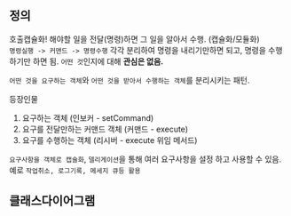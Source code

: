 ## 정의
호출캡슐화! 해야할 일을 전달(명령)하면 그 일을 알아서 수행. (캡슐화/모듈화)  
`명령실행 -> 커맨드 -> 명령수행` 각각 분리하여 명령을 내리기만하면 되고, 명령을 수행하기만 하면 됨.
`어떤 것`인지에 대해 **관심은 없음.**

`어떤 것을 요구하는 객체`와 `어떤 것을 받아서 수행하는 객체`를 분리시키는 패턴.

등장인물
1. 요구하는 객체 (인보커 - setCommand)
2. 요구를 전달만하는 커맨드 객체 (커맨드 - execute)
3. 요구를 수행하는 객체 (리시버 - execute 위임 메서드)


`요구사항을 객체로 캡슐화`, `델리게이션`을 통해 여러 요구사항을 설정 하고 사용할 수 있음.  
예로 `작업취소, 로그기록, 메세지 큐등 활용`

## 클래스다이어그램